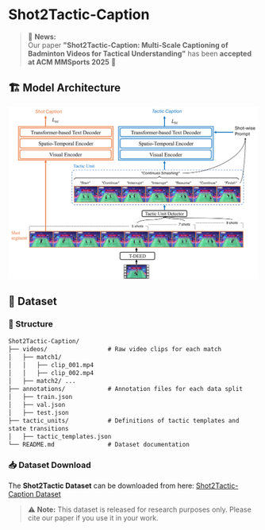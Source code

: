# Shot2Tactic-Caption

> 📢 **News:**  
> Our paper **"Shot2Tactic-Caption: Multi-Scale Captioning of Badminton Videos for Tactical Understanding"** has been **accepted at ACM MMSports 2025** 🎉  

## 🏗️ Model Architecture


<p align="center">
  <img src="https://raw.githubusercontent.com/Ning-D/Shot2Tactic-Caption/main/figures/model_architecture.png" width="800">
</p>




## 🧩 Dataset
### 📁 Structure

````text
Shot2Tactic-Caption/
├── videos/                 # Raw video clips for each match
│   ├── match1/
│   │   ├── clip_001.mp4
│   │   ├── clip_002.mp4
│   ├── match2/ ...
├── annotations/            # Annotation files for each data split
│   ├── train.json
│   ├── val.json
│   ├── test.json
├── tactic_units/           # Definitions of tactic templates and state transitions
│   ├── tactic_templates.json
└── README.md               # Dataset documentation

````
### 📥 Dataset Download

The **Shot2Tactic Dataset** can be downloaded from here: [Shot2Tactic-Caption Dataset](https://drive.google.com/your_dataset_link_here)

> ⚠️ **Note:** This dataset is released for research purposes only. Please cite our paper if you use it in your work.
